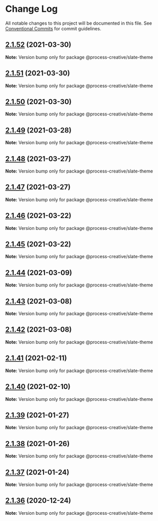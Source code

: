 # Change Log

All notable changes to this project will be documented in this file.
See [Conventional Commits](https://conventionalcommits.org) for commit guidelines.

## [2.1.52](https://github.com/Process-Creative/slate/compare/v2.1.51...v2.1.52) (2021-03-30)

**Note:** Version bump only for package @process-creative/slate-theme





## [2.1.51](https://github.com/Process-Creative/slate/compare/v2.1.50...v2.1.51) (2021-03-30)

**Note:** Version bump only for package @process-creative/slate-theme





## [2.1.50](https://github.com/Process-Creative/slate/compare/v2.1.49...v2.1.50) (2021-03-30)

**Note:** Version bump only for package @process-creative/slate-theme





## [2.1.49](https://github.com/Process-Creative/slate/compare/v2.1.48...v2.1.49) (2021-03-28)

**Note:** Version bump only for package @process-creative/slate-theme





## [2.1.48](https://github.com/Process-Creative/slate/compare/v2.1.47...v2.1.48) (2021-03-27)

**Note:** Version bump only for package @process-creative/slate-theme





## [2.1.47](https://github.com/Process-Creative/slate/compare/v2.1.46...v2.1.47) (2021-03-27)

**Note:** Version bump only for package @process-creative/slate-theme





## [2.1.46](https://github.com/Process-Creative/slate/compare/v2.1.45...v2.1.46) (2021-03-22)

**Note:** Version bump only for package @process-creative/slate-theme





## [2.1.45](https://github.com/Process-Creative/slate/compare/v2.1.44...v2.1.45) (2021-03-22)

**Note:** Version bump only for package @process-creative/slate-theme





## [2.1.44](https://github.com/Process-Creative/slate/compare/v2.1.43...v2.1.44) (2021-03-09)

**Note:** Version bump only for package @process-creative/slate-theme





## [2.1.43](https://github.com/Process-Creative/slate/compare/v2.1.42...v2.1.43) (2021-03-08)

**Note:** Version bump only for package @process-creative/slate-theme





## [2.1.42](https://github.com/Process-Creative/slate/compare/v2.1.41...v2.1.42) (2021-03-08)

**Note:** Version bump only for package @process-creative/slate-theme





## [2.1.41](https://github.com/Process-Creative/slate/compare/v2.1.40...v2.1.41) (2021-02-11)

**Note:** Version bump only for package @process-creative/slate-theme





## [2.1.40](https://github.com/Process-Creative/slate/compare/v2.1.39...v2.1.40) (2021-02-10)

**Note:** Version bump only for package @process-creative/slate-theme





## [2.1.39](https://github.com/Process-Creative/slate/compare/v2.1.38...v2.1.39) (2021-01-27)

**Note:** Version bump only for package @process-creative/slate-theme





## [2.1.38](https://github.com/Process-Creative/slate/compare/v2.1.37...v2.1.38) (2021-01-26)

**Note:** Version bump only for package @process-creative/slate-theme





## [2.1.37](https://github.com/Process-Creative/slate/compare/v2.1.36...v2.1.37) (2021-01-24)

**Note:** Version bump only for package @process-creative/slate-theme





## [2.1.36](https://github.com/Process-Creative/slate/compare/v2.1.35...v2.1.36) (2020-12-24)

**Note:** Version bump only for package @process-creative/slate-theme
